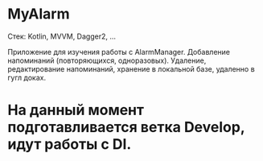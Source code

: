 # MyAlarm

Стек: Kotlin, MVVM, Dagger2, ...

Приложение для изучения работы с AlarmManager. Добавление напоминаний (повторяющихся, одноразовых). Удаление, редактирование напоминаний, хранение в локальной базе, удаленно в гугл доках.

# На данный момент подготавливается ветка Develop, идут работы с DI.

